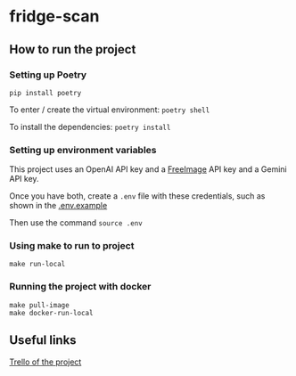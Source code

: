 # fridge-scan

## How to run the project

### Setting up Poetry
`pip install poetry`

To enter / create the virtual environment: `poetry shell`

To install the dependencies: `poetry install`

### Setting up environment variables
This project uses an OpenAI API key and a [FreeImage](https://freeimage.host/page/api) API key and a Gemini API key.

Once you have both, create a `.env` file with these credentials, such as shown in the [.env.example](.env.example)

Then use the command `source .env`

### Using make to run to project
`make run-local`

### Running the project with docker
```
make pull-image
make docker-run-local
```

## Useful links
[Trello of the project](https://trello.com/b/bP43BY6p/gb-final-project)
